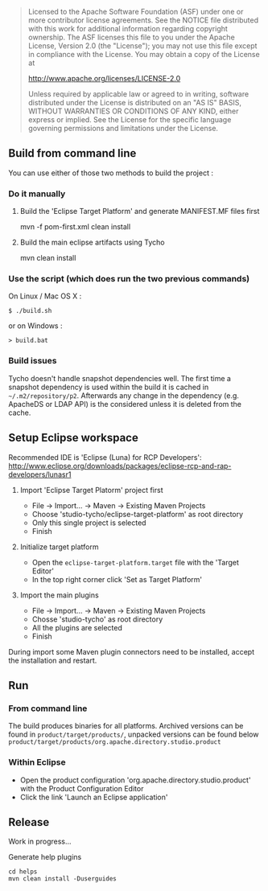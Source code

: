 > Licensed to the Apache Software Foundation (ASF) under one
> or more contributor license agreements.  See the NOTICE file
> distributed with this work for additional information
> regarding copyright ownership.  The ASF licenses this file
> to you under the Apache License, Version 2.0 (the
> "License"); you may not use this file except in compliance
> with the License.  You may obtain a copy of the License at
>
>    http://www.apache.org/licenses/LICENSE-2.0
>
> Unless required by applicable law or agreed to in writing,
> software distributed under the License is distributed on an
> "AS IS" BASIS, WITHOUT WARRANTIES OR CONDITIONS OF ANY
> KIND, either express or implied.  See the License for the
> specific language governing permissions and limitations
> under the License.

## Build from command line

You can use either of those two methods to build the project :

### Do it manually

1. Build the 'Eclipse Target Platform' and generate MANIFEST.MF files first

    mvn -f pom-first.xml clean install

2. Build the main eclipse artifacts using Tycho

    mvn clean install

### Use the script  (which does run the two previous commands)

On Linux / Mac OS X :

    $ ./build.sh

or on Windows :

    > build.bat

### Build issues

Tycho doesn't handle snapshot dependencies well. The first time a snapshot dependency is used within the build it is cached in `~/.m2/repository/p2`. Afterwards any change in the dependency (e.g. ApacheDS or LDAP API) is the considered unless it is deleted from the cache.


## Setup Eclipse workspace

Recommended IDE is 'Eclipse (Luna) for RCP Developers': <http://www.eclipse.org/downloads/packages/eclipse-rcp-and-rap-developers/lunasr1>

1. Import 'Eclipse Target Platorm' project first

    * File -> Import... -> Maven -> Existing Maven Projects
    * Choose 'studio-tycho/eclipse-target-platform' as root directory
    * Only this single project is selected
    * Finish

2. Initialize target platform

    * Open the `eclipse-target-platform.target` file with the 'Target Editor'
    * In the top right corner click 'Set as Target Platform'

3. Import the main plugins

    * File -> Import... -> Maven -> Existing Maven Projects
    * Chosse 'studio-tycho' as root directory
    * All the plugins are selected
    * Finish

During import some Maven plugin connectors need to be installed, accept the installation and restart.

## Run

### From command line

The build produces binaries for all platforms. Archived versions can be found in `product/target/products/`, unpacked versions can be found below `product/target/products/org.apache.directory.studio.product` 

### Within Eclipse

* Open the product configuration 'org.apache.directory.studio.product' with the Product Configuration Editor
* Click the link 'Launch an Eclipse application'


## Release

Work in progress...

Generate help plugins

    cd helps
    mvn clean install -Duserguides

